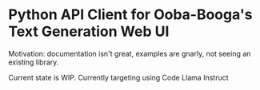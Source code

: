 # Python API Client for Ooba-Booga's Text Generation Web UI

Motivation: documentation isn't great, examples are gnarly, not seeing an existing library.

Current state is WIP. Currently targeting using Code Llama Instruct
